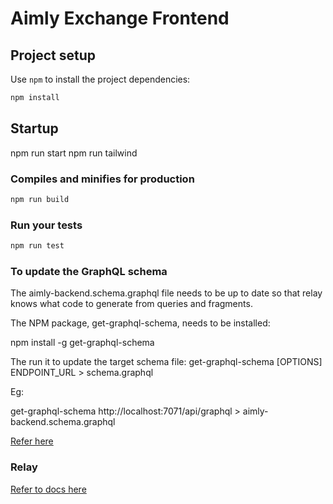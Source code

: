 # Aimly Exchange Frontend

## Project setup

Use `npm` to install the project dependencies:

```bash
npm install
```

## Startup

npm run start
npm run tailwind

### Compiles and minifies for production

```bash
npm run build
```

### Run your tests

```bash
npm run test
```
### To update the GraphQL schema

The aimly-backend.schema.graphql file needs to be up to date so that relay knows what code to generate from queries and fragments.

The NPM package, get-graphql-schema, needs to be installed:

npm install -g get-graphql-schema

The run it to update the target schema file: get-graphql-schema [OPTIONS] ENDPOINT_URL > schema.graphql

Eg:

get-graphql-schema http://localhost:7071/api/graphql > aimly-backend.schema.graphql

[Refer here](https://www.npmjs.com/package/get-graphql-schema)

### Relay

[Refer to docs here](https://relay.dev/docs/getting-started)